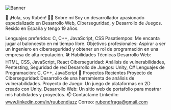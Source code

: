 ![Banner](https://github.com/rubendiazzz/rubendiazzz/assets/89214621/565e5fef-196b-4ac5-b592-c7ca8aec3e80)

👋 ¡Hola, soy Rubén!
👨‍💻 Sobre mí
Soy un desarrollador apasionado especializado en Desarrollo Web, Ciberseguridad, y Desarrollo de Juegos. Resido en España y tengo 19 años.

Lenguajes preferidos: C, C++, JavaScript, CSS
Pasatiempos: Me encanta jugar al baloncesto en mi tiempo libre.
Objetivos profesionales: Aspirar a ser un ingeniero en ciberseguridad y obtener un rol de programación en una empresa de alta reputación.
🛠 Habilidades Técnicas
Desarrollo Web: HTML, CSS, JavaScript, React
Ciberseguridad: Análisis de vulnerabilidades, Pentesting, Seguridad de red
Desarrollo de Juegos: Unity, C#
Lenguajes de Programación: C, C++, JavaScript
📖 Proyectos Recientes
Proyecto de Ciberseguridad: Desarrollo de una herramienta de análisis de vulnerabilidades.
Proyecto de Juego: Un juego de plataformas en 2D creado con Unity.
Desarrollo Web: Un sitio web de portafolio para mostrar mis habilidades y proyectos.
📫 Contáctame
LinkedIn: www.linkedin.com/in/ruubendiazz
Correo: rubendfraga@gmail.com
